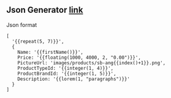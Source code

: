 ﻿

## Json Generator [link]("https://json-generator.com/")

Json format

    [
      '{{repeat(5, 7)}}',
      {
        Name: '{{firstName()}}',
        Price: '{{floating(1000, 4000, 2, "0.00")}}',
        PictureUrl: 'images/products/sb-ang{{index()+1}}.png',
        ProductTypeId: '{{integer(1, 4)}}',
        ProductBrandId: '{{integer(1, 5)}}',
        Description: '{{lorem(1, "paragraphs")}}'
      }
    ]